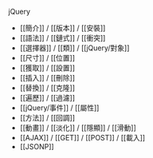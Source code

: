 jQuery
- [[簡介]] / [[版本]] / [[安裝]]
- [[語法]] / [[鏈式]] / [[衝突]]
- [[選擇器]] / [[類]] / [[jQuery/對象]]
- [[尺寸]] / [[位置]]
- [[獲取]] / [[設置]]
- [[插入]] / [[刪除]]
- [[替換]] / [[克隆]]
- [[遍歷]] / [[過濾]]
- [[jQuery/事件]] / [[屬性]]
- [[方法]] / [[回調]]
- [[動畫]] / [[淡化]] / [[隱顯]] / [[滑動]]
- [[AJAX]] / [[GET]] / [[POST]] / [[載入]]
- [[JSONP]]